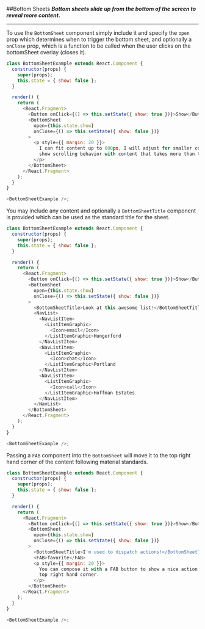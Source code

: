 ##Bottom Sheets
**_Bottom sheets slide up from the bottom of the screen to reveal more content._**

---

To use the `BottomSheet` component simply include it and specify the `open` prop which determines when to trigger the bottom sheet, and optionally a `onClose` prop, which is a function to be called when the user clicks on the bottomSheet overlay (closes it).

```js
class BottomSheetExample extends React.Component {
  constructor(props) {
    super(props);
    this.state = { show: false };
  }

  render() {
    return (
      <React.Fragment>
        <Button onClick={() => this.setState({ show: true })}>Show</Button>
        <BottomSheet
          open={this.state.show}
          onClose={() => this.setState({ show: false })}
        >
          <p style={{ margin: 20 }}>
            I can fit content up to 600px, I will adjust for smaller content and
            show scrolling behavior with content that takes more than that.
          </p>
        </BottomSheet>
      </React.Fragment>
    );
  }
}

<BottomSheetExample />;
```

You may include any content and optionally a `BottomSheetTitle` component is provided which can be used as the standard title for the sheet.

```js
class BottomSheetExample extends React.Component {
  constructor(props) {
    super(props);
    this.state = { show: false };
  }

  render() {
    return (
      <React.Fragment>
        <Button onClick={() => this.setState({ show: true })}>Show</Button>
        <BottomSheet
          open={this.state.show}
          onClose={() => this.setState({ show: false })}
        >
          <BottomSheetTitle>Look at this awesome list!</BottomSheetTitle>
          <NavList>
            <NavListItem>
              <ListItemGraphic>
                <Icon>email</Icon>
              </ListItemGraphic>Hungerford
            </NavListItem>
            <NavListItem>
              <ListItemGraphic>
                <Icon>chat</Icon>
              </ListItemGraphic>Portland
            </NavListItem>
            <NavListItem>
              <ListItemGraphic>
                <Icon>call</Icon>
              </ListItemGraphic>Hoffman Estates
            </NavListItem>
          </NavList>
        </BottomSheet>
      </React.Fragment>
    );
  }
}

<BottomSheetExample />;
```

Passing a `FAB` component into the `BottomSheet` will move it to the top right hand corner of the content following material standards.

```js
class BottomSheetExample extends React.Component {
  constructor(props) {
    super(props);
    this.state = { show: false };
  }

  render() {
    return (
      <React.Fragment>
        <Button onClick={() => this.setState({ show: true })}>Show</Button>
        <BottomSheet
          open={this.state.show}
          onClose={() => this.setState({ show: false })}
        >
          <BottomSheetTitle>I'm used to dispatch actions!</BottomSheetTitle>
          <FAB>favorite</FAB>
          <p style={{ margin: 20 }}>
            You can compose it with a FAB button to show a nice action in the
            top right hand corner.
          </p>
        </BottomSheet>
      </React.Fragment>
    );
  }
}

<BottomSheetExample />;
```
